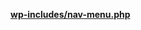 <p><b><a href="https://developer.wordpress.org/reference/files/wp-includes/nav-menu.php/">wp-includes/nav-menu.php</a></b></p>
